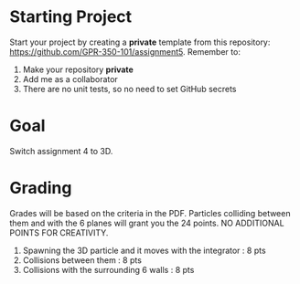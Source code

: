 # Starting Project

Start your project by creating a **private** template from this
repository: <https://github.com/GPR-350-101/assignment5>. Remember to:

1.  Make your repository **private**
2.  Add me as a collaborator
3.  There are no unit tests, so no need to set GitHub secrets


# Goal

Switch assignment 4 to 3D.


# Grading

Grades will be based on the criteria in the PDF. Particles colliding between them and with the 6 planes will grant you the 24 points. NO ADDITIONAL POINTS FOR CREATIVITY.
1.  Spawning the 3D particle and it moves with the integrator : 8 pts
2.  Collisions between them : 8 pts
3.  Collisions with the surrounding 6 walls : 8 pts
